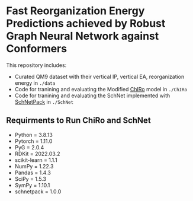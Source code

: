 # Fast Reorganization Energy Predictions achieved by Robust Graph Neural Network against Conformers

This repository includes:
* Curated QM9 dataset with their vertical IP, vertical EA, reorganization energy in `./data`
* Code for tranining and evaluating the Modified [ChIRo](https://github.com/keiradams/ChIRo) model in `./ChIRo`
* Code for tranining and evaluating the SchNet implemented with [SchNetPack](https://github.com/atomistic-machine-learning/schnetpack) in `./SchNet`

## Requirments to Run ChiRo and SchNet
* Python = 3.8.13
* Pytorch = 1.11.0
* PyG = 2.0.4
* RDKit = 2022.03.2
* scikit-learn = 1.1.1
* NumPy = 1.22.3 
* Pandas = 1.4.3 
* SciPy = 1.5.3
* SymPy = 1.10.1 
* schnetpack = 1.0.0


